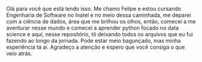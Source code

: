   Olá para você que está lendo isso. Me chamo Felipe e estou cursando Engenharia de Software no Inatel e no meio dessa caminhada, me deparei com a ciência de dados, área que me brilhou os olhos, então,
comecei a me aventurar nesse mundo e comecei a aprender python focado no data science e aqui, nesse repositório, tô deixando todos os arquivos que eu fui fazendo ao longo da jornada. Pode estar meio bagunçado,
mas minha experiência tá aí. Agradeço a atenção e espero que você consiga o que veio atrás.
